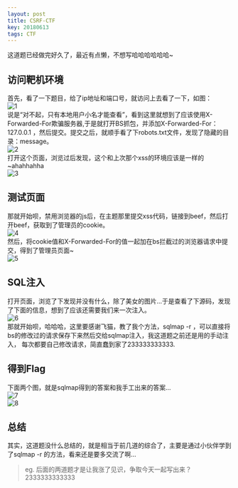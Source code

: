 ```yaml
---
layout: post
title: CSRF-CTF
key: 20180613
tags: CTF
---
```


这道题已经做完好久了，最近有点懒，不想写哈哈哈哈哈哈~
<!--more-->

## 访问靶机环境  
首先，看了一下题目，给了ip地址和端口号，就访问上去看了一下，如图：  
![1](/xingruidong95.github.io/photo/csrf1.png)  
说是“对不起，只有本地用户小名才能查看”，看到这里就想到了应该使用X-Forwarded-For欺骗服务器,于是就打开BS抓包，并添加X-Forwarded-For：127.0.0.1
，然后提交。提交之后，就顺手看了下robots.txt文件，发现了隐藏的目录：message。  
![2](/xingruidong95.github.io/photo/csrf2.png)  
打开这个页面，浏览过后发现，这个和上次那个xss的环境应该是一样的~ahahhahha  
![3](/xingruidong95.github.io/photo/csrf3.png)  

## 测试页面
那就开始呗，禁用浏览器的js后，在主题那里提交xss代码，链接到beef，然后打开beef，获取到了管理员的cookie。  
![4](/xingruidong95.github.io/photo/csrf5.png)  
然后，将cookie值和X-Forwarded-For的值一起加在bs拦截过的浏览器请求中提交，得到了管理员页面~  
![5](/xingruidong95.github.io/photo/csrf6.png)  

## SQL注入  
打开页面，浏览了下发现并没有什么，除了美女的图片...于是查看了下源码，发现了下面的信息，想到了应该还需要我们来一次注入。  
![6](/xingruidong95.github.io/photo/csrf7.png)  
那就开始呗，哈哈哈，这里要感谢飞猫，教了我个方法，sqlmap -r ，可以直接将bs的修改过的请求保存下来然后交给sqlmap注入，我这道题之前还是用的手动注入，
每次都要自己修改请求，简直蠢到家了233333333333.

## 得到Flag
下面两个图，就是sqlmap得到的答案和我手工出来的答案...  
![7](/xingruidong95.github.io/photo/csrf9.png)  
![8](/xingruidong95.github.io/photo/csrf12.png)

## 总结
其实，这道题没什么总结的，就是相当于前几道的综合了，主要是通过小伙伴学到了sqlmap -r 的方法，看来还是要多交流了啊...  
>eg. 后面的两道题才是让我涨了见识，争取今天一起写出来？2333333333333

